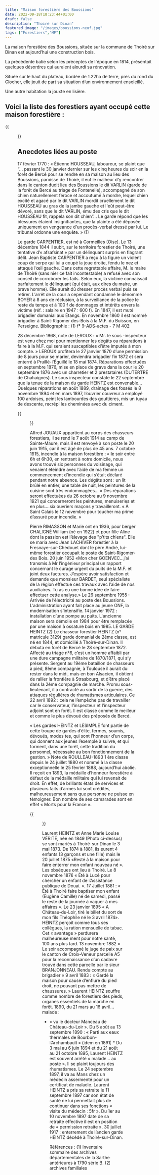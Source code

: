 ```yaml
---
title: "Maison forestière des Boussions"
date: 2022-09-18T18:23:44+01:00
draft: false
description: "Thoiré sur Dinan"
featured_image: "/images/boussions-neuf.jpg"
tags: ["Forestiers","MF"]
---
```


La maison forestière des Boussions, située sur la commune de Thoiré sur Dinan
est aujourd’hui une construction bois.

La précédente batie selon les préceptes de l'époque en 1814,
présentait quelques désordres qui auraient alourdi sa rénovation. 

Située sur le haut du plateau, bordée de 1.22ha de terre, près du rond du Clocher,
elle jouit de part sa situation d’un environnement ensoleillé.

Une autre habitation la jouxte en lisière.

## Voici la liste des forestiers ayant occupé cette maison forestière :


{{<figure src="/images/articles/boussions.jpg" title="Forestiers des Boussions">}}


## Anecdotes liées au poste 
  
17 février 1770 : « Étienne HOUSSEAU, laboureur, se plaint que “… passant le 30 janvier dernier sur les cinq heures du soir en la forêt de Bercé pour se rendre en sa maison au lieu des Boussions, paroisse de Thoiré, il eut le malheur d'y rencontrer dans le canton dudit lieu des Boussions le dit VARLIN (garde de la forêt de Bercé au triage de Fontenelle), accompagné de son chien naturellement féroce et accoutumé à mordre, lequel chien excité et agacé par le dit VARLIN mordit cruellement le dit HOUSSEAU au gras de la jambe gauche et l'eût peut-être dévoré, sans que le dit VARLIN, ému des cris que le dit HOUSSEAU fit, rappela son dit chien“... Le garde répond que les blessures étaient insignifiantes, que la plainte a été déposée uniquement en vengeance d'un procès-verbal dressé par lui. Le tribunal ordonne une enquête. » (1)
  
 Le garde CARPENTIER, est né à Cormeilles (Oise). Le 13 décembre 1844 il subit, sur le territoire forestier de Thoiré, une tentative d’« afsafsinat » par un délinquant surpris en flagrant délit. Jean Baptiste CARPENTIER a reçu à la figure un violent coup de serpe qui lui a coupé la joue droite, fendu le nez et attaqué l’œil gauche. Dans cette regrettable affaire, M. le maire de Thoiré (sans nier ce fait incontestable) a refusé avec son conseil de corroborer les faits. Selon eux, la victime connaissait parfaitement le délinquant (qui était, aux dires du maire, un brave homme). Elle aurait dû dresser procès verbal puis se retirer. L’arrêt de la cour a cependant condamné le dénommé BOYER à 8 ans de réclusion, à la surveillance de la police le reste du temps et à 100 f de dommages et intérêts envers la victime (réf. : salaire en 1947 : 600 f). En 1847, il est muté brigadier domanial aux Étangs. En novembre 1860 il est nommé brigadier à Saint-Rigomer des-Bois à la M.F. du Buisson, en Perseigne. 
Bibliographie : (1) f° 9-ADS-actes - 7 M 402
  
  
28 décembre 1868, note de LEROUX : « Mr. le sous -inspecteur est venu chez moi pour mentionner les dégâts ou réparations à faire à la M.F. qui seraient susceptibles d’être imputés à mon compte. » LEROUX profitera le 27 janvier 1870 d’une permission de 8 jours pour se marier, deviendra brigadier fin 1872 et sera enterré à Pruillé-l’Éguillé le 18 mai 1874.
Réparations effectuées en septembre 1876, mise en place de grave dans la cour le 20 septembre 1876 avec un charretier et 2 prestataires (DUTERTRE de Chahaignes). Le sous inspecteur constate le 22 septembre que la tenue de la maison du garde HEINTZ est convenable… Quelques réparations en août 1889, drainage des fossés le 8 novembre 1894 et en mars 1897, l’ouvrier couvreur a employé 100 ardoises, peint les lambourdes des gouttières, mis un tuyau de descente, recrépi les cheminées avec du ciment.
   
{{<figure src="/images/articles/anciens-boussions.jpg" title="Ancienne maison forestière des Boussions">}}
  
Alfred JOUAUX appartient au corps des chasseurs forestiers, il se rend le 7 août 1914 au camp de Sainte-Maure, mais il est renvoyé à son poste le 20 juin 1915, car il est âgé de plus de 45 ans. 7 octobre 1915, incendie à la maison forestière : « le soir entre 6h et 6h30, en rentrant à notre domicile, nous avons trouvé six personnes du voisinage, qui venaient éteindre avec l’aide de ma femme un commencement d’incendie qui s’était déclaré pendant notre absence. Les dégâts sont : un lit brûlé en entier, une table de nuit, les peintures de la cuisine sont très endommagées… » Des réparations seront effectuées du 26 octobre au 9 novembre 1921 qui concerneront les peintures, menuiseries et en plus….six ouvriers maçons y travailleront. « À Saint Calais le 12 novembre pour toucher ma prime d’assuré pour incendie. »
  
Pierre RIMASSON et Marie ont en 1936, pour berger CHALIGNÉ William (né en 1922) et pour fille Aline dont la passion est l’élevage des "p’tits chiens". Elle se maria avec Jean LACHIVER forestier à la Fresnaye-sur-Chédouet dont le père André, lui-même forestier occupait le poste de Saint-Rigomer-des Bois. 
20 juin 1952 «Mon cher GOENVEC...j’ai transmis à Mr l’ingénieur principal un rapport concernant le curage urgent du puits de la M.F. et joint deux factures. J’espère avoir satisfaction et demande que monsieur BARDET, seul spécialiste de la région effectue ces travaux avec l’aide de nos auxiliaires. Tu as eu une bonne idée de faire effectuer cette analyse.» 
Le 26 septembre 1955 : Arrivée de l’électricité au poste des Boussions. L’administration ayant fait place au jeune ONF, la modernisation s’intensifie. 14 janvier 1972 : installation d’une pompe au puits. L'ancienne maison sera démolie en 1984 pour être remplacée par une maison à ossature bois en 1985. 
LE GARDE HEINTZ (2)
Le chasseur forestier HEINTZ (n° matricule 3129) garde domanial de 2ème classe, est né en 1844, et domicilié à Thoiré-sur-Dinan. Il débuta en forêt de Bercé le 28 septembre 1872. Affecté au triage n°6, c’est un homme affaibli par une dure campagne militaire de 1870/1871, qui s’y présente.
Sergent au 19ème bataillon de chasseurs à pied, 8ème compagnie, à Toulouse il aurait du rester dans le midi, mais en bon Alsacien, il obtient de rallier la frontière à Strasbourg, et d’être placé dans la 2ème compagnie de marche. Promu sous-lieutenant, il a contracté au sortir de la guerre, des attaques régulières de rhumatismes articulaires. Ce 22 avril 1892 : cela ne l’empêche pas de travailler car le conservateur, l’inspecteur et l’inspecteur adjoint sont en forêt. Il est classé comme le meilleur et comme le plus dévoué des préposés de Bercé.

« Les gardes HEINTZ et LESIMPLE font partie de cette troupe de gardes d’élite, fermes, soumis, dévoués, modes tes, qui sont l’honneur d’un corps, qui donnent aux jeunes l’exemple à suivre, et qui forment, dans une forêt, cette tradition du personnel, nécessaire au bon fonctionnement de la gestion. » Note de ROULLEAU-1893 
1 ère classe depuis le 24 juillet 1880 et nommé à la classe exceptionnelle le 25 février 1888, aujourd’hui abolie. Il reçoit en 1893, la médaille d’honneur forestière à défaut de la médaille militaire qui lui revenait de droit. En effet, de brillants états de services et plusieurs faits d’armes lui sont crédités, malheureusement sans que personne ne puisse en témoigner. Bon nombre de ses camarades sont en effet « Morts pour la France ».
    
{{<figure src="/images/articles/laurent-marielouise.jpg" title="Laurent Heintz et Marie-Louise Vérité">}}

Laurent HEINTZ et Anne Marie Louise VÉRITÉ, née en 1849 (Photo ci-dessus) se sont mariés à Thoiré-sur Dinan le 3 mai 1873. De 1874 à 1881, ils eurent 4 enfants (3 garçons et une fille) mais le 20 juillet 1875 «Resté à la maison pour faire enterrer mon enfant nouveau né ». Les obsèques ont lieu à Thoiré. Le 8 novembre 1876 « Été à Lucé pour chercher un enfant de l’Assistance publique de Douai. ». 
17 Juillet 1881 : « Été à Thoiré faire baptiser mon enfant (Eugène Camille) né de samedi, passé le reste de la journée à vaquer à mes affaires ». 
Le 23 janvier 1895 « A Château-du-Loir, tiré le billet du sort de mon fils Théophile né le 3 avril 1874». HEINTZ perçoit comme tous ses collègues, la ration mensuelle de tabac. Cet « avantage » perdurera malheureuse ment pour notre santé, 100 ans plus tard. 
13 novembre 1882 « Le soir accompagné le juge de paix sur le canton de Croix-Veneur parcelle A5 pour la reconnaissance d’un cadavre trouvé dans cette parcelle par le sieur BRANJONNEAU. Rendu compte au brigadier » 
9 avril 1883 : « Gardé la maison pour cause d’enflure du pied droit, ne pouvant pas mettre de chaussures. » Laurent HEINTZ souffre comme nombre de forestiers des pieds, organes essentiels de la marche en forêt. 
1890, du 21 mars au 16 avril… malade : 
  * « vu le docteur Manceau de Château-du-Loir ». Du 5 août au 13 septembre 1890 : « Parti aux eaux thermales de Bourbon-l’Archambault » (idem en 1891) *
Du 3 mai au 6 juin 1894 et du 21 août au 21 octobre 1895, Laurent HEINTZ est souvent arrêté « malade... au poste ». Il se plaint toujours des rhumatismes. 
Le 24 septembre 1897, il va au Mans chez un médecin assermenté pour un certificat de maladie. Laurent HEINTZ a pris sa retraite le 11 septembre 1897 car son état de santé ne lui permettait plus de continuer dans ses fonctions « visite du médecin : 5fr ». Du 1er au 10 novembre 1897 date de sa retraite effective il est en position de « permission retraite ».
30 juillet 1917 : enterrement de l’ancien garde HEINTZ décédé à Thoiré-sur-Dinan. 
  
     Références : 
     (1)	Inventaire sommaire des archives départementales de la Sarthe antérieures à 1790 série B. 
     (2)	archives familiales

